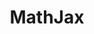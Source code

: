 ---
codehost: https://github.com/mathjax
facebook: https://facebook.com/mathjax
linkedin: http://linkedin.com/groups/MathJax-Community-3772588
logohandle: mathjax
sort: mathjax
title: MathJax
twitter: https://x.com/mathjax
website: https://www.mathjax.org/
---